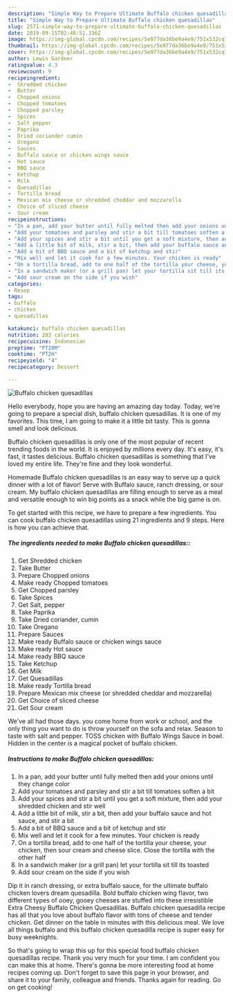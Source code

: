 ```yaml
---
description: "Simple Way to Prepare Ultimate Buffalo chicken quesadillas"
title: "Simple Way to Prepare Ultimate Buffalo chicken quesadillas"
slug: 2571-simple-way-to-prepare-ultimate-buffalo-chicken-quesadillas
date: 2019-09-15T02:48:51.336Z
image: https://img-global.cpcdn.com/recipes/5e977da36be9a4e9/751x532cq70/buffalo-chicken-quesadillas-recipe-main-photo.jpg
thumbnail: https://img-global.cpcdn.com/recipes/5e977da36be9a4e9/751x532cq70/buffalo-chicken-quesadillas-recipe-main-photo.jpg
cover: https://img-global.cpcdn.com/recipes/5e977da36be9a4e9/751x532cq70/buffalo-chicken-quesadillas-recipe-main-photo.jpg
author: Lewis Gardner
ratingvalue: 4.3
reviewcount: 9
recipeingredient:
-  Shredded chicken
-  Butter
-  Chopped onions
-  Chopped tomatoes
-  Chopped parsley
-  Spices
-  Salt pepper
-  Paprika
-  Dried coriander cumin
-  Oregano
-  Sauces
-  Buffalo sauce or chicken wings sauce
-  Hot sauce
-  BBQ sauce
-  Ketchup
-  Milk
-  Quesadillas
-  Tortilla bread
-  Mexican mix cheese or shredded cheddar and mozzarella
-  Choice of sliced cheese
-  Sour cream
recipeinstructions:
- "In a pan, add your butter until fully melted then add your onions until they change color"
- "Add your tomatoes and parsley and stir a bit till tomatoes soften a bit"
- "Add your spices and stir a bit until you get a soft mixture, then add your shredded chicken and stir well"
- "Add a little bit of milk, stir a bit, then add your buffalo sauce and hot sauce, and stir a bit"
- "Add a bit of BBQ sauce and a bit of ketchup and stir"
- "Mix well and let it cook for a few minutes. Your chicken is ready"
- "On a tortilla bread, add to one half of the tortilla your cheese, your chicken, then sour cream and cheese slice. Close the tortilla with the other half"
- "In a sandwich maker (or a grill pan) let your tortilla sit till its toasted"
- "Add sour cream on the side if you wish"
categories:
- Resep
tags:
- buffalo
- chicken
- quesadillas

katakunci: buffalo chicken quesadillas
nutrition: 283 calories
recipecuisine: Indonesian
preptime: "PT28M"
cooktime: "PT2H"
recipeyield: "4"
recipecategory: Dessert

---
```



![Buffalo chicken quesadillas](https://img-global.cpcdn.com/recipes/5e977da36be9a4e9/751x532cq70/buffalo-chicken-quesadillas-recipe-main-photo.jpg)

Hello everybody, hope you are having an amazing day today. Today, we're going to prepare a special dish, buffalo chicken quesadillas. It is one of my favorites. This time, I am going to make it a little bit tasty. This is gonna smell and look delicious.

Buffalo chicken quesadillas is only one of the most popular of recent trending foods in the world. It is enjoyed by millions every day. It's easy, it's fast, it tastes delicious. Buffalo chicken quesadillas is something that I've loved my entire life. They're fine and they look wonderful.

Homemade Buffalo chicken quesadillas is an easy way to serve up a quick dinner with a lot of flavor! Serve with Buffalo sauce, ranch dressing, or sour cream. My buffalo chicken quesadillas are filling enough to serve as a meal and versatile enough to win big points as a snack while the big game is on.


To get started with this recipe, we have to prepare a few ingredients. You can cook buffalo chicken quesadillas using 21 ingredients and 9 steps. Here is how you can achieve that.

##### The ingredients needed to make Buffalo chicken quesadillas::

1. Get  Shredded chicken
1. Take  Butter
1. Prepare  Chopped onions
1. Make ready  Chopped tomatoes
1. Get  Chopped parsley
1. Take  Spices
1. Get  Salt, pepper
1. Take  Paprika
1. Take  Dried coriander, cumin
1. Take  Oregano
1. Prepare  Sauces
1. Make ready  Buffalo sauce or chicken wings sauce
1. Make ready  Hot sauce
1. Make ready  BBQ sauce
1. Take  Ketchup
1. Get  Milk
1. Get  Quesadillas
1. Make ready  Tortilla bread
1. Prepare  Mexican mix cheese (or shredded cheddar and mozzarella)
1. Get  Choice of sliced cheese
1. Get  Sour cream


We&#39;ve all had those days. you come home from work or school, and the only thing you want to do is throw yourself on the sofa and relax. Season to taste with salt and pepper. TOSS chicken with Buffalo Wings Sauce in bowl. Hidden in the center is a magical pocket of buffalo chicken. 

##### Instructions to make Buffalo chicken quesadillas:

1. In a pan, add your butter until fully melted then add your onions until they change color
1. Add your tomatoes and parsley and stir a bit till tomatoes soften a bit
1. Add your spices and stir a bit until you get a soft mixture, then add your shredded chicken and stir well
1. Add a little bit of milk, stir a bit, then add your buffalo sauce and hot sauce, and stir a bit
1. Add a bit of BBQ sauce and a bit of ketchup and stir
1. Mix well and let it cook for a few minutes. Your chicken is ready
1. On a tortilla bread, add to one half of the tortilla your cheese, your chicken, then sour cream and cheese slice. Close the tortilla with the other half
1. In a sandwich maker (or a grill pan) let your tortilla sit till its toasted
1. Add sour cream on the side if you wish


Dip it in ranch dressing, or extra buffalo sauce, for the ultimate buffalo chicken lovers dream quesadilla. Bold buffalo chicken wing flavor, two different types of ooey, gooey cheeses are stuffed into these irresistible Extra Cheesy Buffalo Chicken Quesadillas. Buffalo chicken quesadilla recipe has all that you love about buffalo flavor with tons of cheese and tender chicken. Get dinner on the table in minutes with this delicious meal. We love all things buffalo and this buffalo chicken quesadilla recipe is super easy for busy weeknights. 

So that's going to wrap this up for this special food buffalo chicken quesadillas recipe. Thank you very much for your time. I am confident you can make this at home. There's gonna be more interesting food at home recipes coming up. Don't forget to save this page in your browser, and share it to your family, colleague and friends. Thanks again for reading. Go on get cooking!
